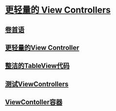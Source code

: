 # [更轻量的 View Controllers](SUMMARY.md)
## [卷首语](issue1-0.md)
## [更轻量的View Controller](issue1-1.md)
## [整洁的TableView代码](issue1-2.md)
## [测试ViewControllers](issue1-3.md)
## [ViewContoller容器](issue1-4.md)